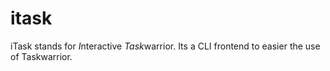 # itask
iTask stands for *I*nteractive *Task*warrior. Its a CLI frontend to easier the use of Taskwarrior.
